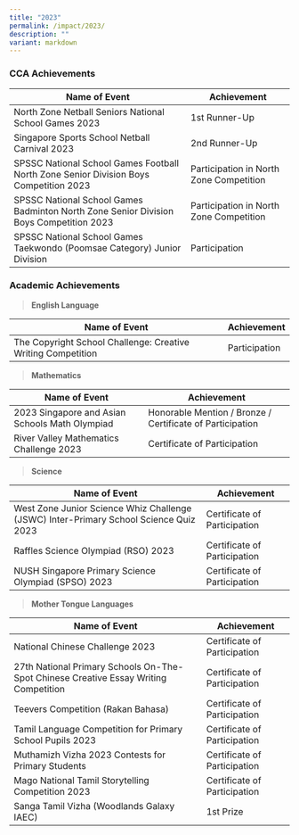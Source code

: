 ```yaml
---
title: "2023"
permalink: /impact/2023/
description: ""
variant: markdown
---
```

### CCA Achievements

| Name of Event | Achievement | 
| -------- | -------- |
| North Zone Netball Seniors National School Games 2023 |  1st Runner-Up    |
| Singapore Sports School Netball Carnival 2023   |  2nd Runner-Up    |
| SPSSC National School Games Football North Zone Senior Division Boys Competition 2023    |  Participation in North Zone Competition    |
| SPSSC National School Games Badminton North Zone Senior Division Boys Competition 2023    |  Participation in North Zone Competition    |
| SPSSC National School Games Taekwondo (Poomsae Category) Junior Division    |  Participation   |

### Academic Achievements


> **English Language**

| Name of Event | Achievement | 
| -------- | -------- |
| The Copyright School Challenge: Creative Writing Competition    |  Participation    |

> **Mathematics**

| Name of Event | Achievement | 
| -------- | -------- |
| 2023 Singapore and Asian Schools Math Olympiad    |  Honorable Mention / Bronze / Certificate of Participation |
| River Valley Mathematics Challenge 2023    |  Certificate of Participation    |

> **Science**

| Name of Event | Achievement | 
| -------- | -------- |
| West Zone Junior Science Whiz Challenge (JSWC) Inter-Primary School Science Quiz 2023    |  Certificate of Participation    |
| Raffles Science Olympiad (RSO) 2023    |  Certificate of Participation    |
| NUSH Singapore Primary Science Olympiad (SPSO) 2023    |  Certificate of Participation    |

> **Mother Tongue Languages**

| Name of Event | Achievement | 
| -------- | -------- |
| National Chinese Challenge 2023    |  Certificate of Participation    |
| 27th National Primary Schools On-The-Spot Chinese Creative Essay Writing Competition    |  Certificate of Participation    |
| Teevers Competition (Rakan Bahasa)    |  Certificate of Participation    |
| Tamil Language Competition for Primary School Pupils 2023    |  Certificate of Participation    |
| Muthamizh Vizha 2023 Contests for Primary Students    |  Certificate of Participation    |
| Mago National Tamil Storytelling Competition 2023    |  Certificate of Participation    |
| Sanga Tamil Vizha (Woodlands Galaxy IAEC)    |  1st Prize    |